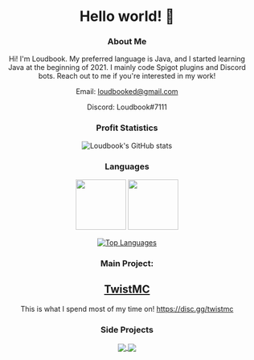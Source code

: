 <div align="center">
  
  # Hello world! 👋

  ### About Me
  
  Hi! I'm Loudbook. My preferred language is Java, and I started learning Java at the beginning of 2021. I mainly code Spigot plugins and Discord bots. Reach out to me if you're interested in my work! 
  
  Email: loudbooked@gmail.com
  
  Discord: Loudbook#7111
  
  
  ### Profit Statistics

![Loudbook's GitHub stats](https://github-readme-stats.vercel.app/api?username=Loudbooks&show_icons=true&bg_color=DEG,f05a41,f54f9a&hide_border=true&title_color=000000&icon_color=000000&count_private=true)
  
  ### Languages
  
  <img src="https://cdn.jsdelivr.net/npm/programming-languages-logos/src/java/java.png" height="100">   <img src="https://cdn.jsdelivr.net/npm/programming-languages-logos/src/python/python.png" height="100">

  
  
  [![Top Languages](https://github-readme-stats.vercel.app/api/top-langs/?username=Loudbooks&hide=mcfunction&bg_color=DEG,f05a41,f54f9a&hide_border=true&title_color=000000&icon_color=000000&layout=compact)](https://github.com/Loudbooks/github-readme-stats)
  
  
  ### Main Project:
  ## [**TwistMC**](https://store.twistmc.net)
  
  This is what I spend most of my time on! https://disc.gg/twistmc
  
  ### Side Projects
  <a href="https://github.com/Loudbooks/Septicraft-Backend">
  <img align="center" src="https://github-readme-stats.vercel.app/api/pin/?username=Loudbooks&repo=Septicraft-Backend&bg_color=DEG,f54f9a,f05a41&hide_border=true&title_color=000000&icon_color=000000" />
</a>
<a href="https://github.com/Loudbooks/BoreasBot">
  <img align="center" src="https://github-readme-stats.vercel.app/api/pin/?username=Loudbooks&repo=BoreasBot&bg_color=DEG,f05a41,f54f9a&hide_border=true&title_color=000000&icon_color=000000" />
</a>
</div>
